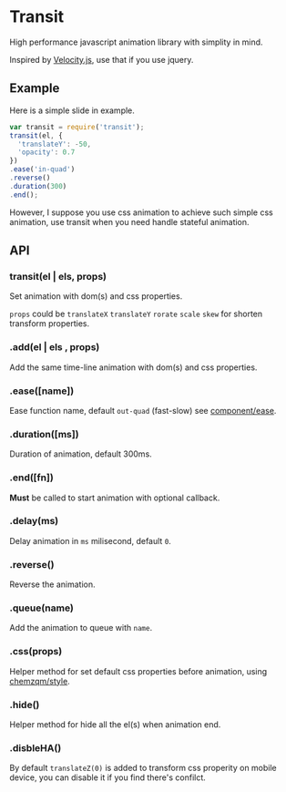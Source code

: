 # Transit

High performance javascript animation library with simplity in mind.

Inspired by [Velocity.js](http://julian.com/research/velocity/), use that if you use jquery.

## Example

Here is a simple slide in example.

``` js
var transit = require('transit');
transit(el, {
  'translateY': -50,
  'opacity': 0.7
})
.ease('in-quad')
.reverse()
.duration(300)
.end();
```

However, I suppose you use css animation to achieve such simple css animation, use transit when you need handle stateful animation.

## API

### transit(el | els, props)

Set animation with dom(s) and css properties.

`props` could be `translateX` `translateY` `rorate` `scale` `skew` for shorten transform properties.

### .add(el | els , props)

Add the same time-line animation with dom(s) and css properties.

### .ease([name])

Ease function name, default `out-quad` (fast-slow) see [component/ease](https://github.com/component/ease).

### .duration([ms])

Duration of animation, default 300ms.

### .end([fn])

**Must** be called to start animation with optional callback.

### .delay(ms)

Delay animation in `ms` milisecond, default `0`.

### .reverse()

Reverse the animation.

### .queue(name)

Add the animation to queue with `name`.

### .css(props)

Helper method for set default css properties before animation, using [chemzqm/style](https://github.com/chemzqm/style).

### .hide()

Helper method for hide all the el(s) when animation end.

### .disbleHA()

By default `translateZ(0)` is added to transform css properity on mobile device, you can disable it if you find there's confilct.
